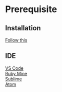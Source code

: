 # Prerequisite

## Installation
[Follow this](https://www.digitalocean.com/community/tutorials/how-to-install-ruby-on-rails-with-rvm-on-ubuntu-18-04)


## IDE
[VS Code](https://code.visualstudio.com/download)<br>
[Ruby Mine](https://www.jetbrains.com/ruby/download/#section=linux)<br>
[Sublime](https://www.sublimetext.com/)<br>
[Atom](https://atom.io/)<br>
